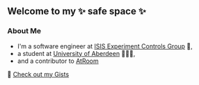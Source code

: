 ## Welcome to my ✨ safe space ✨

### About Me
- I'm a software engineer at [ISIS Experiment Controls Group](https://www.isis.stfc.ac.uk/Pages/Experiment-Control.aspx#:~:text=The%20experiment%20controls%20group%20develop,and%20monitored%20on%20ISIS%20beamlines.&text=%E2%80%8B%E2%80%8BThe%20science%20being,recorded%20at%20the%20correct%20time.) 🔬,
- a student at [University of Aberdeen](https://www.abdn.ac.uk/) 👨‍🎓🏴󠁧󠁢󠁳󠁣󠁴󠁿,
- and a contributor to [AtRoom]()

🔎  [Check out my Gists](https://gist.github.com/zsoltkebel)

<!--
![Anurag's GitHub stats](https://github-readme-stats.vercel.app/api?username=zsoltkebel&show_icons=true&theme=react)
-->



<!--
**zsoltkebel/zsoltkebel** is a ✨ _special_ ✨ repository because its `README.md` (this file) appears on your GitHub profile.

Here are some ideas to get you started:

- 🔭 I’m currently working on ...
- 🌱 I’m currently learning ...
- 👯 I’m looking to collaborate on ...
- 🤔 I’m looking for help with ...
- 💬 Ask me about ...
- 📫 How to reach me: ...
- 😄 Pronouns: ...
- ⚡ Fun fact: ...
-->
